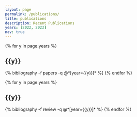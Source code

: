 ```yaml
---
layout: page
permalink: /publications/
title: publications
description: Recent Publications
years: [2022, 2023]
nav: true
---
```


<div class="publications">

{% for y in page.years %}
  <h2 class="year">{{y}}</h2>
  {% bibliography -f papers -q @*[year={{y}}]* %}
{% endfor %}

</div>

<div class="Under Review">

{% for y in page.years %}
  <h2 class="year">{{y}}</h2>
  {% bibliography -f review -q @*[year={{y}}]* %}
{% endfor %}

</div>

